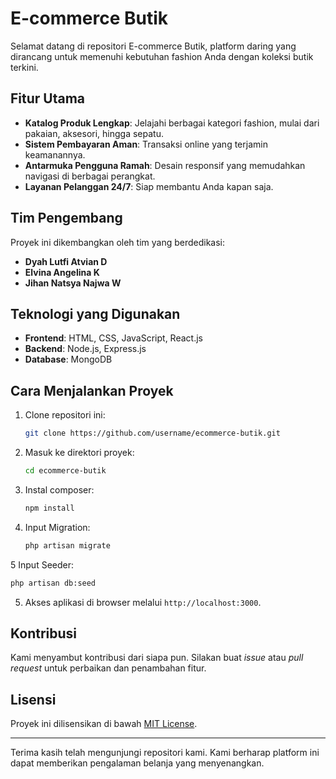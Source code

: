 # E-commerce Butik

Selamat datang di repositori E-commerce Butik, platform daring yang dirancang untuk memenuhi kebutuhan fashion Anda dengan koleksi butik terkini.

## Fitur Utama

- **Katalog Produk Lengkap**: Jelajahi berbagai kategori fashion, mulai dari pakaian, aksesori, hingga sepatu.
- **Sistem Pembayaran Aman**: Transaksi online yang terjamin keamanannya.
- **Antarmuka Pengguna Ramah**: Desain responsif yang memudahkan navigasi di berbagai perangkat.
- **Layanan Pelanggan 24/7**: Siap membantu Anda kapan saja.

## Tim Pengembang

Proyek ini dikembangkan oleh tim yang berdedikasi:

- **Dyah Lutfi Atvian D**
- **Elvina Angelina K**
- **Jihan Natsya Najwa W**

## Teknologi yang Digunakan

- **Frontend**: HTML, CSS, JavaScript, React.js
- **Backend**: Node.js, Express.js
- **Database**: MongoDB

## Cara Menjalankan Proyek

1. Clone repositori ini:

   ```bash
   git clone https://github.com/username/ecommerce-butik.git
   ```

2. Masuk ke direktori proyek:

   ```bash
   cd ecommerce-butik
   ```

3. Instal composer:

   ```bash
   npm install
   ```

4. Input Migration:

   ```bash
   php artisan migrate
   ```
5 Input Seeder:

   ```bash
   php artisan db:seed
   ```

5. Akses aplikasi di browser melalui `http://localhost:3000`.

## Kontribusi

Kami menyambut kontribusi dari siapa pun. Silakan buat *issue* atau *pull request* untuk perbaikan dan penambahan fitur.

## Lisensi

Proyek ini dilisensikan di bawah [MIT License](LICENSE).

---

Terima kasih telah mengunjungi repositori kami. Kami berharap platform ini dapat memberikan pengalaman belanja yang menyenangkan.
